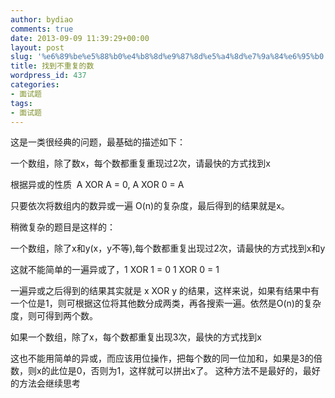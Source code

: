 ```yaml
---
author: bydiao
comments: true
date: 2013-09-09 11:39:29+00:00
layout: post
slug: '%e6%89%be%e5%88%b0%e4%b8%8d%e9%87%8d%e5%a4%8d%e7%9a%84%e6%95%b0'
title: 找到不重复的数
wordpress_id: 437
categories:
- 面试题
tags:
- 面试题
---
```


这是一类很经典的问题，最基础的描述如下：

一个数组，除了数x，每个数都重复重现过2次，请最快的方式找到x

根据异或的性质  A XOR A = 0, A XOR 0 = A

只要依次将数组内的数异或一遍 O(n)的复杂度，最后得到的结果就是x。

稍微复杂的题目是这样的：

一个数组，除了x和y(x，y不等),每个数都重复出现过2次，请最快的方式找到x和y

这就不能简单的一遍异或了，1 XOR 1 = 0 1 XOR 0 = 1 

一遍异或之后得到的结果其实就是 x XOR y 的结果，这样来说，如果有结果中有一个位是1，则可根据这位将其他数分成两类，再各搜索一遍。依然是O(n)的复杂度，则可得到两个数。

如果一个数组，除了x，每个数都重复出现3次，最快的方式找到x

这也不能用简单的异或，而应该用位操作，把每个数的同一位加和，如果是3的倍数，则x的此位是0，否则为1，这样就可以拼出x了。
这种方法不是最好的，最好的方法会继续思考
